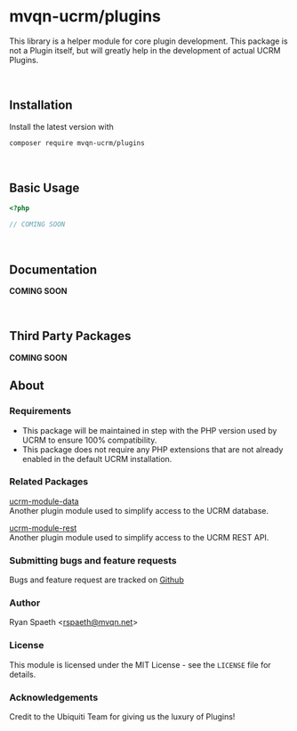 # mvqn-ucrm/plugins
This library is a helper module for core plugin development.
This package is not a Plugin itself, but will greatly help in the development of actual UCRM Plugins. 

&nbsp;
## Installation
Install the latest version with
```bash
composer require mvqn-ucrm/plugins
```

&nbsp;
## Basic Usage
```php
<?php

// COMING SOON
```

&nbsp;
## Documentation

**COMING SOON**


&nbsp;
## Third Party Packages

**COMING SOON**


## About

### Requirements
- This package will be maintained in step with the PHP version used by UCRM to ensure 100% compatibility.
- This package does not require any PHP extensions that are not already enabled in the default UCRM installation.

### Related Packages
[ucrm-module-data](https://github.com/mvqn/ucrm-module-data)\
Another plugin module used to simplify access to the UCRM database.

[ucrm-module-rest](https://github.com/mvqn/ucrm-module-rest)\
Another plugin module used to simplify access to the UCRM REST API.

### Submitting bugs and feature requests
Bugs and feature request are tracked on [Github](https://github.com/mvqn-ucrm/plugins/issues)

### Author
Ryan Spaeth <[rspaeth@mvqn.net](mailto:rspaeth@mvqn.net)>

### License
This module is licensed under the MIT License - see the `LICENSE` file for details.

### Acknowledgements
Credit to the Ubiquiti Team for giving us the luxury of Plugins!
